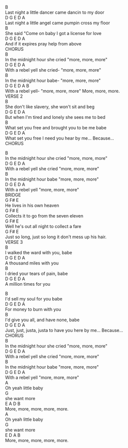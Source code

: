 B   
Last night a little dancer came dancin to my door   
D                              G               E    D A   
Last night a little angel came pumpin cross my floor   
B   
She said "Come on baby I got a license for love   
D                      G           E   D A   
And if it expires pray help from above   
CHORUS   
B   
In the midnight hour she cried "more, more, more"   
D                             G            E    D A   
With a rebel yell she cried- "more, more, more"   
B   
In the midnight hour babe- "more, more, more"   
D                   G           E     D     A     B   
With a rebel yell- "more, more, more" More, more, more.   
VERSE 2   
B   
She don't like slavery, she won't sit and beg   
D                                 G             E  D A   
But when I'm tired and lonely she sees me to bed   
B   
What set you free and brought you to be me babe   
D                            G         E      D    A     
What set you free I need you hear by me…   Because…   
CHORUS   
   
B   
In the midnight hour she cried "more, more, more"   
D                             G           E     D A   
With a rebel yell she cried "more, more, more"   
B   
In the midnight hour babe "more, more, more"   
D                   G            E              D A   
With a rebel yell "more, more, more"   
BRIDGE   
G    F#    E   
           He lives in his own heaven   
G    F#    E   
           Collects it to go from the seven eleven   
G    F#    E   
           Well he's out all night to collect a fare   
G    F#    E   
           Just so long, just so long it don't mess up his hair.   
VERSE 3   
B   
I walked the ward with you, babe   
D                     G    E  D A   
A thousand miles with you   
B   
I dried your tears of pain, babe   
D                   G    E  D A   
A million times for you   
   
B   
I'd sell my soul for you babe   
D                      G    E  D A   
For money to burn with you   
B   
I'd give you all, and have none, babe   
D                                    G    E             D A   
Just, just, justa, justa to have you here by me…  Because…   
CHORUS   
B   
In the midnight hour she cried "more, more, more"   
D                             G           E     D A   
With a rebel yell she cried "more, more, more"   
B   
In the midnight hour babe "more, more, more"   
D                   G            E              D A   
With a rebel yell "more, more, more"   
               A   
Oh yeah little baby   
         G   
she want more   
E           A     D     B   
More, more, more, more, more.   
               A   
Oh yeah little baby   
         G   
she want more   
E           D     A     B   
More, more, more, more, more.   
   
